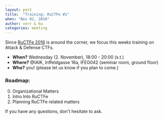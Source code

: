 ```yaml
---
layout: post
title:  "Training: RuCTFe #1"
when: "Nov 02, 2016"
author: verr & kw
categories: meeting
---
```


Since [RuCTFe 2016](https://ructfe.org/index) is around the corner, we focus this weeks training on Attack & Defense CTFs.

* **When?** Wednesday (2. November), 18:00 - 20:00 (s.t.)
* **Where?** @IAIK, Inffeldgasse 16a, IFEG042 (seminar room, ground floor)
* **Who?** you! (please let us know if you plan to come.)


### Roadmap:

0. Organizational Matters
1. Intro Into RuCTFe
2. Planning RuCTFe related matters

If you have any questions, don't hesitate to ask.
